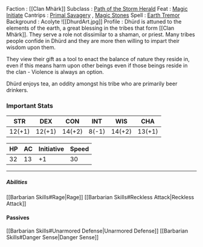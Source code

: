 Faction : [[Clan Mhärk]]
Subclass : [Path of the Storm Herald](https://dnd5e.wikidot.com/barbarian:storm-herald)
Feat : [Magic Initiate](https://dnd5e.wikidot.com/feat:magic-initiate)
	Cantrips : [Primal Savagery](https://dnd5e.wikidot.com/spell:primal-savagery) , [Magic Stones](https://dnd5e.wikidot.com/spell:magic-stone)
	Spell : [Earth Tremor](https://dnd5e.wikidot.com/spell:earth-tremor)
Background : Acolyte
![[DhurdArt.jpg]]
Profile : 
Dhürd is attuned to the elements of the earth, a great blessing in the tribes that form [[Clan Mhärk]]. They serve a role not dissimilar to a shaman, or priest. Many tribes people confide in Dhürd and they are more then willing to impart their wisdom upon them. 

They view their gift as a tool to enact the balance of nature they reside in, even if this means harm upon other beings even if those beings reside in the clan - Violence is always an option.

Dhürd enjoys tea, an oddity amongst his tribe who are primarily beer drinkers.

### Important Stats

| STR    | DEX    | CON    | INT   | WIS    | CHA    |
| ------ | ------ | ------ | ----- | ------ | ------ |
| 12(+1) | 12(+1) | 14(+2) | 8(-1) | 14(+2) | 13(+1) |

| HP  | AC  | Initiative | Speed |
| --- | --- | ---------- | ----- |
| 32  | 13  | +1         | 30    |

---


##### Abilities

[[Barbarian Skills#Rage|Rage]]
[[Barbarian Skills#Reckless Attack|Reckless Attack]]

#### Passives 

[[Barbarian Skills#Unarmored Defense|Unarmored Defense]]
[[Barbarian Skills#Danger Sense|Danger Sense]]





